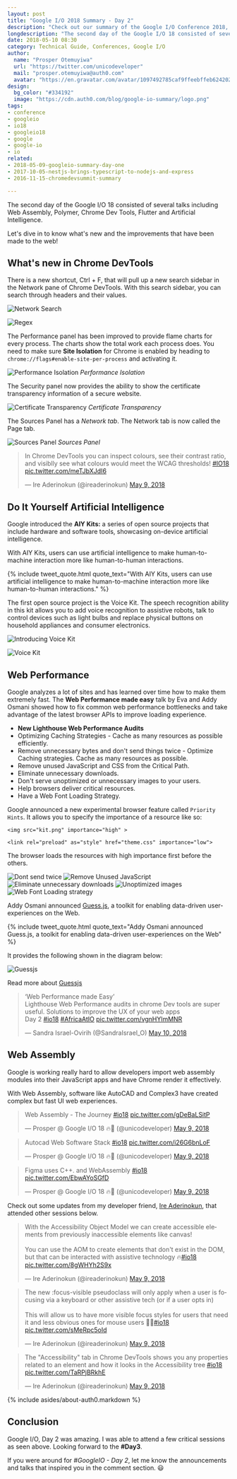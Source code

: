 ```yaml
---
layout: post
title: "Google I/O 2018 Summary - Day 2"
description: "Check out our summary of the Google I/O Conference 2018, Day 2."
longdescription: "The second day of the Google I/O 18 consisted of several talks including Web Assembly, Polymer, Chrome Dev Tools, Flutter and Artificial Intelligence."
date: 2018-05-10 08:30
category: Technical Guide, Conferences, Google I/O
author:
  name: "Prosper Otemuyiwa"
  url: "https://twitter.com/unicodeveloper"
  mail: "prosper.otemuyiwa@auth0.com"
  avatar: "https://en.gravatar.com/avatar/1097492785caf9ffeebffeb624202d8f?s=200"
design:
  bg_color: "#334192"
  image: "https://cdn.auth0.com/blog/google-io-summary/logo.png"
tags:
- conference
- googleio
- io18
- googleio18
- google
- google-io
- io
related:
- 2018-05-09-googleio-summary-day-one
- 2017-10-05-nestjs-brings-typescript-to-nodejs-and-express
- 2016-11-15-chromedevsummit-summary

---
```


The second day of the Google I/O 18 consisted of several talks including Web Assembly, Polymer, Chrome Dev Tools, Flutter and Artificial Intelligence.

Let's dive in to know what's new and the improvements that have been made to the web!

## What's new in Chrome DevTools

There is a new shortcut, Ctrl + F, that will pull up a new search sidebar in the Network pane of Chrome DevTools. With this search sidebar, you can search through headers and their values.

![Network Search](https://developers.google.com/web/updates/images/2018/04/network-search.png)

![Regex](https://developers.google.com/web/updates/images/2018/04/regex.png)

The Performance panel has been improved to provide flame charts for every process. The charts show the total work each process does. You need to make sure **Site Isolation** for Chrome is enabled by heading to `chrome://flags#enable-site-per-process` and activating it.

![Performance Isolation](https://developers.google.com/web/updates/images/2018/04/perf-isolation.png)
_Performance Isolation_

The Security panel now provides the ability to show the certificate transparency information of a secure website.

![Certificate Transparency](https://developers.google.com/web/updates/images/2018/04/certificate-transparency.png)
_Certificate Transparency_

The Sources Panel has a _Network tab_. The Network tab is now called the Page tab.

![Sources Panel](https://developers.google.com/web/updates/images/2018/04/page.png)
_Sources Panel_

<blockquote class="twitter-tweet" data-lang="en"><p lang="en" dir="ltr">In Chrome DevTools you can inspect colours, see their contrast ratio, and visiblly see what colours would meet the WCAG thresholds! <a href="https://twitter.com/hashtag/IO18?src=hash&amp;ref_src=twsrc%5Etfw">#IO18</a> <a href="https://t.co/meTJbXJdI6">pic.twitter.com/meTJbXJdI6</a></p>&mdash; Ire Aderinokun (@ireaderinokun) <a href="https://twitter.com/ireaderinokun/status/994285517784076288?ref_src=twsrc%5Etfw">May 9, 2018</a></blockquote>
<script async src="https://platform.twitter.com/widgets.js" charset="utf-8"></script>

## Do It Yourself Artificial Intelligence

Google introduced the **AIY Kits:** a series of open source projects that include hardware and software tools, showcasing on-device artificial intelligence.

With AIY Kits, users can use artificial intelligence to make human-to-machine interaction more like human-to-human interactions. 

{% include tweet_quote.html quote_text="With AIY Kits, users can use artificial intelligence to make human-to-machine interaction more like human-to-human interactions." %}

The first open source project is the Voice Kit. The speech recognition ability in this kit allows you to add voice recognition to assistive robots, talk to control devices such as light bulbs and replace physical buttons on household appliances and consumer electronics.

![Introducing Voice Kit](https://cdn.auth0.com/blog/googleio2/introvoicekit.png)

![Voice Kit](https://cdn.auth0.com/blog/googleio2/voicekit.png)

## Web Performance

Google analyzes a lot of sites and has learned over time how to make them extremely fast. The **Web Performance made easy** talk by Eva and Addy Osmani showed how to fix common web performance bottlenecks and take advantage of the latest browser APIs to improve loading experience.

* **New Lighthouse Web Performance Audits** 
* Optimizing Caching Strategies - Cache as many resources as possible efficiently.
* Remove unnecessary bytes and don't send things twice - Optimize Caching strategies. Cache as many resources as possible.
* Remove unused JavaScript and CSS from the Critical Path.
* Eliminate unnecessary downloads.
* Don't serve unoptimized or unnecessary images to your users.
* Help browsers deliver critical resources.
* Have a Web Font Loading Strategy.

Google announced a new experimental browser feature called `Priority Hints`. It allows you to specify the importance of a resource like so:

```
<img src="kit.png" importance="high" >
```

```
<link rel="preload" as="style" href="theme.css" importance="low">
```

The browser loads the resources with high importance first before the others.

![Dont send twice](https://cdn.auth0.com/blog/googleio2/dontsendtwice.png)
![Remove Unused JavaScript](https://cdn.auth0.com/blog/googleio2/removeunusedjs.png)
![Eliminate unnecessary downloads](https://cdn.auth0.com/blog/googio2/eliminateunecessarydownloads.png)
![Unoptimized images](https://cdn.auth0.com/blog/googleio2/unoptimized.png)
![Web Font Loading strategy](https://cdn.auth0.com/blog/googleio2/webfontloadingstrategy.png)

Addy Osmani announced [Guess.js](https://github.com/guess-js/guess), a toolkit for enabling data-driven user-experiences on the Web. 


{% include tweet_quote.html quote_text="Addy Osmani announced Guess.js, a toolkit for enabling data-driven user-experiences on the Web" %}

It provides the following shown in the diagram below:

![Guessjs](https://cdn.auth0.com/blog/googleio2/guessjs.png)

Read more about [Guessjs](https://blog.mgechev.com/2018/05/09/introducing-guess-js-data-driven-user-experiences-web/)

<blockquote class="twitter-tweet" data-lang="en"><p lang="en" dir="ltr">‘Web Performance made Easy’<br>Lighthouse Web Performance audits in chrome Dev tools are super useful. Solutions to improve the UX of your web apps <br>Day 2 <a href="https://twitter.com/hashtag/io18?src=hash&amp;ref_src=twsrc%5Etfw">#io18</a> <a href="https://twitter.com/hashtag/AfricaAtIO?src=hash&amp;ref_src=twsrc%5Etfw">#AfricaAtIO</a> <a href="https://t.co/vgnHYlmMNR">pic.twitter.com/vgnHYlmMNR</a></p>&mdash; Sandra Israel-Ovirih (@SandraIsrael_O) <a href="https://twitter.com/SandraIsrael_O/status/994454557559148544?ref_src=twsrc%5Etfw">May 10, 2018</a></blockquote>
<script async src="https://platform.twitter.com/widgets.js" charset="utf-8"></script>


## Web Assembly

Google is working really hard to allow developers import web assembly modules into their JavaScript apps and have Chrome render it effectively.

With Web Assembly, software like AutoCAD and Complex3 have created complex but fast UI web experiences.

<blockquote class="twitter-tweet" data-lang="en"><p lang="en" dir="ltr">Web Assembly - The Journey <a href="https://twitter.com/hashtag/io18?src=hash&amp;ref_src=twsrc%5Etfw">#io18</a> <a href="https://t.co/gDeBaLSitP">pic.twitter.com/gDeBaLSitP</a></p>&mdash; Prosper @ Google I/O 18 🔥🚀 (@unicodeveloper) <a href="https://twitter.com/unicodeveloper/status/994336938957066240?ref_src=twsrc%5Etfw">May 9, 2018</a></blockquote>
<script async src="https://platform.twitter.com/widgets.js" charset="utf-8"></script>

<blockquote class="twitter-tweet" data-lang="en"><p lang="it" dir="ltr">Autocad Web Software Stack <a href="https://twitter.com/hashtag/io18?src=hash&amp;ref_src=twsrc%5Etfw">#io18</a> <a href="https://t.co/i26G6bnLoF">pic.twitter.com/i26G6bnLoF</a></p>&mdash; Prosper @ Google I/O 18 🔥🚀 (@unicodeveloper) <a href="https://twitter.com/unicodeveloper/status/994336060506173440?ref_src=twsrc%5Etfw">May 9, 2018</a></blockquote>
<script async src="https://platform.twitter.com/widgets.js" charset="utf-8"></script>

<blockquote class="twitter-tweet" data-lang="en"><p lang="en" dir="ltr">Figma uses C++. and WebAssembly <a href="https://twitter.com/hashtag/io18?src=hash&amp;ref_src=twsrc%5Etfw">#io18</a> <a href="https://t.co/EbwAYoSGfD">pic.twitter.com/EbwAYoSGfD</a></p>&mdash; Prosper @ Google I/O 18 🔥🚀 (@unicodeveloper) <a href="https://twitter.com/unicodeveloper/status/994333999936913408?ref_src=twsrc%5Etfw">May 9, 2018</a></blockquote>
<script async src="https://platform.twitter.com/widgets.js" charset="utf-8"></script>

Check out some updates from my developer friend, [Ire Aderinokun](https://twitter.com/ireaderinokun), that attended other sessions below.

<blockquote class="twitter-tweet" data-lang="en"><p lang="en" dir="ltr">With the Accessibility Object Model we can create accessible elements from previously inaccessible elements like canvas!<br><br>You can use the AOM to create elements that don&#39;t exist in the DOM, but that can be interacted with assistive technology 🔥<a href="https://twitter.com/hashtag/io18?src=hash&amp;ref_src=twsrc%5Etfw">#io18</a> <a href="https://t.co/8gWHYh2S9x">pic.twitter.com/8gWHYh2S9x</a></p>&mdash; Ire Aderinokun (@ireaderinokun) <a href="https://twitter.com/ireaderinokun/status/994292868498972672?ref_src=twsrc%5Etfw">May 9, 2018</a></blockquote>
<script async src="https://platform.twitter.com/widgets.js" charset="utf-8"></script>

<blockquote class="twitter-tweet" data-lang="en"><p lang="en" dir="ltr">The new :focus-visible pseudoclass will only apply when a user is focusing via a keyboard or other assistive tech (or if a user opts in)<br><br>This will allow us to have more visible focus styles for users that need it and less obvious ones for mouse users 👏🏾<a href="https://twitter.com/hashtag/io18?src=hash&amp;ref_src=twsrc%5Etfw">#io18</a> <a href="https://t.co/sMeRpc5oId">pic.twitter.com/sMeRpc5oId</a></p>&mdash; Ire Aderinokun (@ireaderinokun) <a href="https://twitter.com/ireaderinokun/status/994289136826703872?ref_src=twsrc%5Etfw">May 9, 2018</a></blockquote>
<script async src="https://platform.twitter.com/widgets.js" charset="utf-8"></script>

<blockquote class="twitter-tweet" data-lang="en"><p lang="en" dir="ltr">The &quot;Accessibility&quot; tab in Chrome DevTools shows you any properties related to an element and how it looks in the Accessibility tree <a href="https://twitter.com/hashtag/io18?src=hash&amp;ref_src=twsrc%5Etfw">#io18</a> <a href="https://t.co/TaRPjBRkhE">pic.twitter.com/TaRPjBRkhE</a></p>&mdash; Ire Aderinokun (@ireaderinokun) <a href="https://twitter.com/ireaderinokun/status/994286888868429824?ref_src=twsrc%5Etfw">May 9, 2018</a></blockquote>
<script async src="https://platform.twitter.com/widgets.js" charset="utf-8"></script>


{% include asides/about-auth0.markdown %}


## Conclusion

Google I/O, Day 2 was amazing. I was able to attend a few critical sessions as seen above. Looking forward to the **#Day3**.

If you were around for _#GoogleIO - Day 2_, let me know the announcements and talks that inspired you in the comment section. 😃
